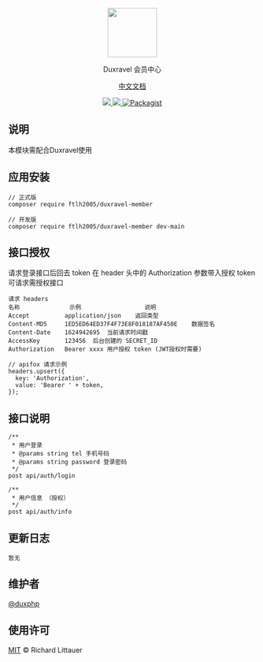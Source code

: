 <p align="center">
<a href="https://www.duxravel.com/">
    <img src="https://github.com/duxphp/duxravel/blob/main/resources/image/watermark.png?raw=true" width="100" height="100">
</a>

<p align="center">Duxravel 会员中心</p>

<p align="center">
<a href="https://doc.duxravel.com">中文文档</a>
</p>

<p align="center">
    <a href="https://packagist.org/packages/duxphp/duxravel-member">
        <img src="https://img.shields.io/github/v/release/duxphp/duxravel-member">
    </a>
    <a href="https://packagist.org/packages/duxphp/duxravel-member">
        <img src="https://img.shields.io/packagist/dt/duxphp/duxravel-member.svg?style=flat-square">
    </a>
    <a href="https://packagist.org/packages/duxphp/member">
        <img src="https://img.shields.io/packagist/l/duxphp/duxravel-member.svg?maxAge=2592000&&style=flat-square" alt="Packagist">
    </a>
</p>

## 说明
本模块需配合Duxravel使用

## 应用安装
```
// 正式版
composer require ftlh2005/duxravel-member

// 开发版
composer require ftlh2005/duxravel-member dev-main
```


## 接口授权
请求登录接口后回去 token 在 header 头中的 Authorization 参数带入授权 token 可请求需授权接口
```
请求 headers
名称      	    示例	                说明
Accept	        application/json	返回类型
Content-MD5	    1ED5ED64ED37F4F73E8F018187AF450E	数据签名
Content-Date	1624942695	当前请求时间戳
AccessKey	    123456	后台创建的 SECRET_ID
Authorization	Bearer xxxx	用户授权 token (JWT授权时需要)
```


```
// apifox 请求示例
headers.upsert({
  key: 'Authorization',
  value: 'Bearer ' + token,
});
```

## 接口说明
```
/**
 * 用户登录
 * @params string tel 手机号码
 * @params string password 登录密码
 */
post api/auth/login

/**
 * 用户信息 （授权）
 */
post api/auth/info
```

## 更新日志
```
暂无
```

## 维护者

[@duxphp](https://github.com/duxphp)

## 使用许可

[MIT](LICENSE) © Richard Littauer